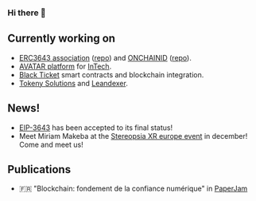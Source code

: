 ### Hi there 👋

## Currently working on
- [ERC3643 association](https://www.erc3643.org/) ([repo](https://github.com/ERC-3643/ERC-3643)) and [ONCHAINID](https://www.onchainid.com/) ([repo](https://github.com/onchain-id/solidity)).
- [AVATAR platform](https://avatar.lu) for [InTech](https://intech.lu/).
- [Black Ticket](https://blackticket.net/) smart contracts and blockchain integration.
- [Tokeny Solutions](https://tokeny.com) and [Leandexer](https://www.leandexer.com/).

## News!
- [EIP-3643](https://eips.ethereum.org/EIPS/eip-3643) has been accepted to its final status!
- Meet Miriam Makeba at the [Stereopsia XR europe event](https://stereopsia.com/speaker_post/kevin-thizy/) in december! Come and meet us!

## Publications
- 🇫🇷 "Blockchain: fondement de la confiance numérique" in [PaperJam](https://paperjam.lu/article/blockchain-fondement-confiance)
